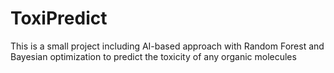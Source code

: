 # ToxiPredict
This is a small project including AI-based approach with Random Forest and Bayesian optimization to predict the toxicity of any organic molecules
